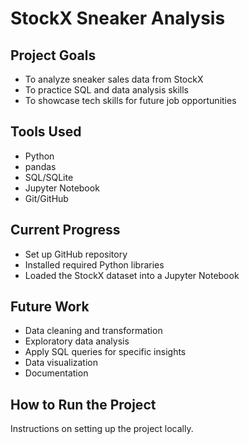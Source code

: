 # StockX Sneaker Analysis

## Project Goals

- To analyze sneaker sales data from StockX
- To practice SQL and data analysis skills
- To showcase tech skills for future job opportunities

## Tools Used

- Python
- pandas
- SQL/SQLite
- Jupyter Notebook
- Git/GitHub

## Current Progress

- Set up GitHub repository
- Installed required Python libraries
- Loaded the StockX dataset into a Jupyter Notebook

## Future Work

- Data cleaning and transformation
- Exploratory data analysis
- Apply SQL queries for specific insights
- Data visualization
- Documentation

## How to Run the Project

Instructions on setting up the project locally.
